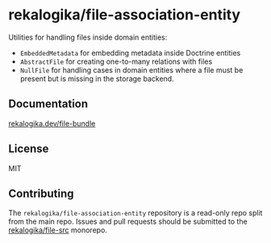 # rekalogika/file-association-entity

Utilities for handling files inside domain entities:

* `EmbeddedMetadata` for embedding metadata inside Doctrine entities
* `AbstractFile` for creating one-to-many relations with files
* `NullFile` for handling cases in domain entities where a file must be present
  but is missing in the storage backend.
## Documentation

[rekalogika.dev/file-bundle](https://rekalogika.dev/file-bundle)

## License

MIT

## Contributing

The `rekalogika/file-association-entity` repository is a read-only repo split
from the main repo. Issues and pull requests should be submitted to the
[rekalogika/file-src](https://github.com/rekalogika/file-src) monorepo.
